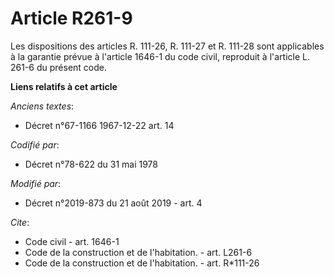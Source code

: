 # Article R261-9

Les dispositions des articles R. 111-26, R. 111-27 et R. 111-28 sont applicables à la garantie prévue à l'article 1646-1 du
code civil, reproduit à l'article L. 261-6 du présent code.

**Liens relatifs à cet article**

_Anciens textes_:

  - Décret n°67-1166 1967-12-22 art. 14

_Codifié par_:

  - Décret n°78-622 du 31 mai 1978

_Modifié par_:

  - Décret n°2019-873 du 21 août 2019 - art. 4

_Cite_:

  - Code civil - art. 1646-1
  - Code de la construction et de l'habitation. - art. L261-6
  - Code de la construction et de l'habitation. - art. R*111-26
